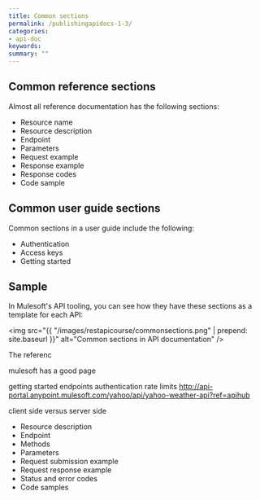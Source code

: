 ```yaml
---
title: Common sections
permalink: /publishingapidocs-1-3/
categories:
- api-doc
keywords: 
summary: ""
---
```


## Common reference sections

Almost all reference documentation has the following sections:

* Resource name
* Resource description
* Endpoint 
* Parameters
* Request example
* Response example
* Response codes
* Code sample

## Common user guide sections

Common sections in a user guide include the following:

* Authentication
* Access keys
* Getting started


## Sample

In Mulesoft's API tooling, you can see how they have these sections as a template for each API:

<img src="{{ "/images/restapicourse/commonsections.png" | prepend: site.baseurl }}" alt="Common sections in API documentation" />

The referenc


mulesoft has a good page

getting started
endpoints
authentication
rate limits
http://api-portal.anypoint.mulesoft.com/yahoo/api/yahoo-weather-api?ref=apihub

client side versus server side


* Resource description
* Endpoint
* Methods
* Parameters
* Request submission example
* Request response example
* Status and error codes
* Code samples
